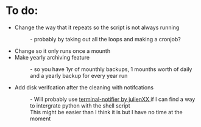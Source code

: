 <h1>To do:</h1>
<ul>
<li>Change the way that it repeats so the script is not always running</li>
<dl><dd> - probably by taking out all the loops and making a cronjob?</dd></dl>
<li>Change so it only runs once a mounth</li>
<li>Make yearly archiving feature</li>
<dl><dd> - so you have 1yr of mounthly backups, 1 mounths worth of daily and a yearly backup for every year run</dd></dl>
<li>Add disk verifcation after the cleaning with notifcations</li>
<dl><dd> - Will probably use <a href="https://github.com/julienXX/terminal-notifier">terminal-notifier by julienXX </a> if I can find a way to intergrate  python with the shell script</dd>
<dd>This might be easier than I think it is but I have no time at the moment</dd></dl>
</ul>


